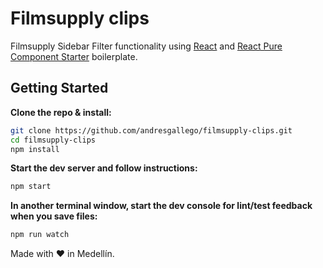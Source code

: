 # Filmsupply clips

Filmsupply Sidebar Filter functionality using [React](https://facebook.github.io/react/) and
[React Pure Component Starter](https://github.com/ericelliott/react-pure-component-starter) boilerplate.

## Getting Started

**Clone the repo & install:**

```sh
git clone https://github.com/andresgallego/filmsupply-clips.git
cd filmsupply-clips
npm install
```

**Start the dev server and follow instructions:**

```sh
npm start
```

**In another terminal window, start the dev console for lint/test feedback when you save files:**

```sh
npm run watch
```
Made with ❤ in Medellín.
